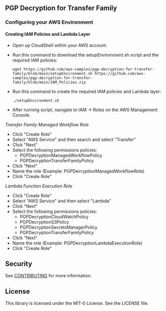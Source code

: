 ## PGP Decryption for Transfer Family

### Configuring your AWS Environment
#### Creating IAM Policies and Lambda Layer
- Open up CloudShell within your AWS account. 
- Run this command to download the setupEnvironment.sh script and the required IAM policies: 
  
  `wget https://github.com/aws-samples/pgp-decryption-for-transfer-family/blob/main/setupEnvironment.sh https://github.com/aws-samples/pgp-decryption-for-transfer-family/blob/main/IAM_Policies.zip`
  
- Run this command to create the required IAM policies and Lambda layer:
  
  `./setupEnvironment.sh`
  
  
- After running script, navigate to IAM -> Roles on the AWS Management Console. 

_Transfer Family Managed Workflow Role_
- Click "Create Role" 
- Select "AWS Service" and then search and select "Transfer"
- Click "Next"
- Select the following permissions policies:
  - PGPDecryptionManagedWorkflowPolicy
  - PGPDecryptionTransferFamilyPolicy
- Click "Next"
- Name the role (Example: PGPDecryptionManagedWorkflowRole)
- Click "Create Role"

_Lambda Function Execution Role_
- Click "Create Role"
- Select "AWS Service" and then select "Lambda"
- Click "Next"
- Select the following permissions policies:
  - PGPDecryptionCloudWatchPolicy
  - PGPDecryptionS3Policy
  - PGPDecryptionSecretsManagerPolicy
  - PGPDecryptionTransferFamilyPolicy
- Click "Next"
- Name the role (Example: PGPDecryptionLambdaExecutionRole)
- Click "Create Role"


## Security

See [CONTRIBUTING](CONTRIBUTING.md#security-issue-notifications) for more information.

## License

This library is licensed under the MIT-0 License. See the LICENSE file.

